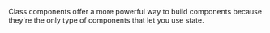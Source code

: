 Class components offer a more powerful way to build components because they're the only type of components that let you use state.